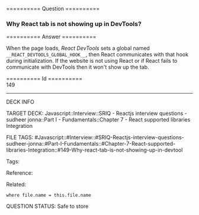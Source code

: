 ========== Question ==========  

### Why React tab is not showing up in DevTools?  

========== Answer ==========  

When the page loads, _React DevTools_ sets a global named `__REACT_DEVTOOLS_GLOBAL_HOOK__`, then React communicates with that hook during initialization. If the website is not using React or if React fails to communicate with DevTools then it won't show up the tab.

========== Id ==========  
149

---

DECK INFO

TARGET DECK: Javascript::Interview::SRIQ - Reactjs interview questions - sudheer jonna::Part I - Fundamentals::Chapter 7 - React supported libraries Integration

FILE TAGS: #Javascript::#Interview::#SRIQ-Reactjs-interview-questions-sudheer-jonna::#Part-I-Fundamentals::#Chapter-7-React-supported-libraries-Integration::#149-Why-react-tab-is-not-showing-up-in-devtool

Tags:

Reference:

Related:

```dataview
where file.name = this.file.name
```
QUESTION STATUS: Safe to store
